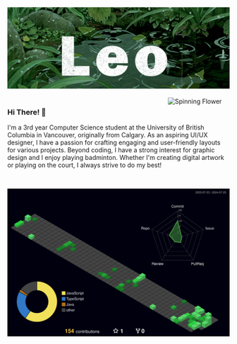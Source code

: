 <div >
    <img src="./media/./Leo%20Text%20with%20BG.gif" alt="Leo Text">
</div>

<br>

<img align="right"  width="140px" src="./media/Spinning%20Flower%20Pixel.gif" alt="Spinning Flower">

<h3 align="left">
    Hi There! 🌱
</h3>


<p align="left" >
    I'm a 3rd year Computer Science student at the University of British Columbia in Vancouver, originally from Calgary. As an aspiring UI/UX designer, I have a passion for crafting engaging and user-friendly layouts for various projects. Beyond coding, I have a strong interest for graphic design and I enjoy playing badminton. Whether I'm creating digital artwork or playing on the court, I always strive to do my best!
</p>

<br>

<!-- ![](./profile-3d-contrib/profile-night-green.svg) -->
<p align="center">
    <img  src="./profile-3d-contrib/profile-night-green.svg" alt="3-d Contributions Image">
</p>